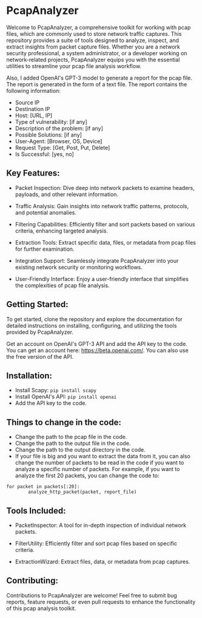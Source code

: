 # PcapAnalyzer
Welcome to PcapAnalyzer, a comprehensive toolkit for working with pcap files, which are commonly used to store network traffic captures. This repository provides a suite of tools designed to analyze, inspect, and extract insights from packet capture files. Whether you are a network security professional, a system administrator, or a developer working on network-related projects, PcapAnalyzer equips you with the essential utilities to streamline your pcap file analysis workflow.

Also, I added OpenAI's GPT-3 model to generate a report for the pcap file. The report is generated in the form of a text file. The report contains the following information:

- Source IP
- Destination IP
- Host: [URL, IP]
- Type of vulnerability: [if any]
- Description of the problem: [if any]
- Possible Solutions: [if any]
- User-Agent: [Browser, OS, Device]
- Request Type: [Get, Post, Put, Delete]
- Is Successful: [yes, no]




## Key Features:
- Packet Inspection: Dive deep into network packets to examine headers, payloads, and other relevant information.

- Traffic Analysis: Gain insights into network traffic patterns, protocols, and potential anomalies.

- Filtering Capabilities: Efficiently filter and sort packets based on various criteria, enhancing targeted analysis.

- Extraction Tools: Extract specific data, files, or metadata from pcap files for further examination.

- Integration Support: Seamlessly integrate PcapAnalyzer into your existing network security or monitoring workflows.

- User-Friendly Interface: Enjoy a user-friendly interface that simplifies the complexities of pcap file analysis.

## Getting Started:
To get started, clone the repository and explore the documentation for detailed instructions on installing, configuring, and utilizing the tools provided by PcapAnalyzer.

Get an account on OpenAI's GPT-3 API and add the API key to the code. You can get an account here: https://beta.openai.com/. You can also use the free version of the API.


## Installation:
- Install Scapy: `pip install scapy`
- Install OpenAI's API: `pip install openai`
- Add the API key to the code.

## Things to change in the code:
- Change the path to the pcap file in the code.
- Change the path to the output file in the code.
- Change the path to the output directory in the code.
- If your file is big and you want to extract the data from it, you can also change the number of packets to be read in the code if you want to analyze a specific number of packets. For example, if you want to analyze the first 20 packets, you can change the code to:

```
for packet in packets[:20]:
        analyze_http_packet(packet, report_file)
```

## Tools Included:
- PacketInspector: A tool for in-depth inspection of individual network packets.

- FilterUtility: Efficiently filter and sort pcap files based on specific criteria.

- ExtractionWizard: Extract files, data, or metadata from pcap captures.

## Contributing:
Contributions to PcapAnalyzer are welcome! Feel free to submit bug reports, feature requests, or even pull requests to enhance the functionality of this pcap analysis toolkit.

